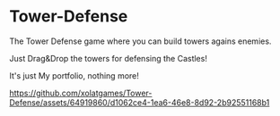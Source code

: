 # Tower-Defense

The Tower Defense game where you can build towers agains enemies.

Just Drag&Drop the towers for defensing the Castles!

It's just My portfolio, nothing more!

https://github.com/xolatgames/Tower-Defense/assets/64919860/d1062ce4-1ea6-46e8-8d92-2b92551168b1
